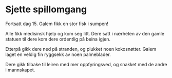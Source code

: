 # Sjette spillomgang

Fortsatt dag 15. Galem fikk en stor fisk i sumpen!

Alle fikk medisinsk hjelp og kom seg litt. Dere satt i nærheten av den gamle statuen til dere kom dere ordentlig på beina igjen.

Etterpå gikk dere ned på stranden, og plukket noen kokosnøtter. Galem laget en veldig fin ryggsekk av noen palmeblader.

Dere gikk tilbake til leiren med mer oppfyringsved, og snakket med de andre i mannskapet. 
